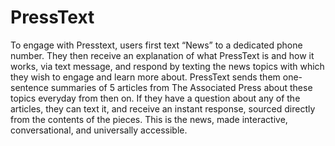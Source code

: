 # PressText

To engage with Presstext, users first text “News” to a dedicated phone number. They then receive an explanation of what PressText is and how it works, via text message, and respond by texting the news topics with which they wish to engage and learn more about. PressText sends them one-sentence summaries of 5 articles from The Associated Press about these topics everyday from then on. If they have a question about any of the articles, they can text it, and receive an instant response, sourced directly from the contents of the pieces. This is the news, made interactive, conversational, and universally accessible.

